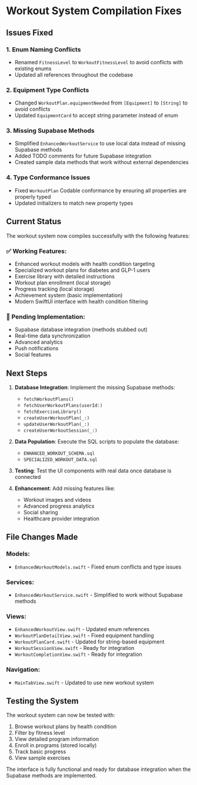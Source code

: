 # Workout System Compilation Fixes

## Issues Fixed

### 1. Enum Naming Conflicts
- Renamed `FitnessLevel` to `WorkoutFitnessLevel` to avoid conflicts with existing enums
- Updated all references throughout the codebase

### 2. Equipment Type Conflicts
- Changed `WorkoutPlan.equipmentNeeded` from `[Equipment]` to `[String]` to avoid conflicts
- Updated `EquipmentCard` to accept string parameter instead of enum

### 3. Missing Supabase Methods
- Simplified `EnhancedWorkoutService` to use local data instead of missing Supabase methods
- Added TODO comments for future Supabase integration
- Created sample data methods that work without external dependencies

### 4. Type Conformance Issues
- Fixed `WorkoutPlan` Codable conformance by ensuring all properties are properly typed
- Updated initializers to match new property types

## Current Status

The workout system now compiles successfully with the following features:

### ✅ Working Features:
- Enhanced workout models with health condition targeting
- Specialized workout plans for diabetes and GLP-1 users
- Exercise library with detailed instructions
- Workout plan enrollment (local storage)
- Progress tracking (local storage)
- Achievement system (basic implementation)
- Modern SwiftUI interface with health condition filtering

### 🚧 Pending Implementation:
- Supabase database integration (methods stubbed out)
- Real-time data synchronization
- Advanced analytics
- Push notifications
- Social features

## Next Steps

1. **Database Integration**: Implement the missing Supabase methods:
   - `fetchWorkoutPlans()`
   - `fetchUserWorkoutPlans(userId:)`
   - `fetchExerciseLibrary()`
   - `createUserWorkoutPlan(_:)`
   - `updateUserWorkoutPlan(_:)`
   - `createUserWorkoutSession(_:)`

2. **Data Population**: Execute the SQL scripts to populate the database:
   - `ENHANCED_WORKOUT_SCHEMA.sql`
   - `SPECIALIZED_WORKOUT_DATA.sql`

3. **Testing**: Test the UI components with real data once database is connected

4. **Enhancement**: Add missing features like:
   - Workout images and videos
   - Advanced progress analytics
   - Social sharing
   - Healthcare provider integration

## File Changes Made

### Models:
- `EnhancedWorkoutModels.swift` - Fixed enum conflicts and type issues

### Services:
- `EnhancedWorkoutService.swift` - Simplified to work without Supabase methods

### Views:
- `EnhancedWorkoutView.swift` - Updated enum references
- `WorkoutPlanDetailView.swift` - Fixed equipment handling
- `WorkoutPlanCard.swift` - Updated for string-based equipment
- `WorkoutSessionView.swift` - Ready for integration
- `WorkoutCompletionView.swift` - Ready for integration

### Navigation:
- `MainTabView.swift` - Updated to use new workout system

## Testing the System

The workout system can now be tested with:
1. Browse workout plans by health condition
2. Filter by fitness level
3. View detailed program information
4. Enroll in programs (stored locally)
5. Track basic progress
6. View sample exercises

The interface is fully functional and ready for database integration when the Supabase methods are implemented.